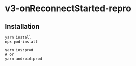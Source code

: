 # v3-onReconnectStarted-repro

## Installation
```
yarn install
npx pod-install

yarn ios:prod
# or
yarn android:prod
```
